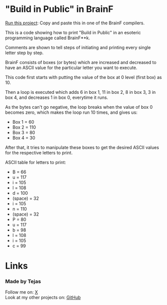 # "Build in Public" in BrainF

[Run this project](https://www.google.com/search?q=BrainF%20compiler): Copy and paste this in one of the BrainF compilers.

This is a code showing how to print "Build in Public" in an esoteric programming language called BrainF**k.

Comments are shown to tell steps of initiating and printing every single letter step by step.

BrainF consists of boxes (or bytes) which are increased and decreased to have an ASCII value for the particular letter you want to execute.

This code first starts with putting the value of the box at 0 level (first box) as 10.

Then a loop is executed which adds 6 in box 1, 11 in box 2, 8 in box 3, 3 in box 4, and decreases 1 in box 0, everytime it runs.

As the bytes can't go negative, the loop breaks when the value of box 0 becomes zero, which makes the loop run 10 times, and gives us:

- Box 1 = 60
- Box 2 = 110
- Box 3 = 80
- Box 4 = 30

After that, it tries to manipulate these boxes to get the desired ASCII values for the respective letters to print.

ASCII table for letters to print:
- B = 66
- u = 117
- i = 105
- l = 108
- d = 100
- (space) = 32
- i = 105
- n = 110
- (space) = 32
- P = 80
- u = 117
- b = 98
- l = 108
- i = 105
- c = 99

# Links
<h3>Made by Tejas</h3>
Follow me on: <a href="x.com/tejasm_" target="_blank">X</a><br/>
Look at my other projects on: <a href="github.com/tejasm-dev" target="_blank">GitHub</a>